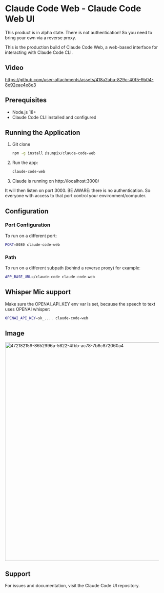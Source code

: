 # Claude Code Web - Claude Code Web UI

This product is in alpha state. There is not authentication! So you need to bring your own via a reverse proxy.

This is the production build of Claude Code Web, a web-based interface for interacting with Claude Code CLI.

## Video
https://github.com/user-attachments/assets/418a2aba-829c-40f5-9b04-8e92eae4e8e3

## Prerequisites

- Node.js 18+ 
- Claude Code CLI installed and configured

## Running the Application

1. Git clone
   ```bash
   npm -g install @sunpix/claude-code-web
   ```

2. Run the app:
   ```bash
   claude-code-web
   ```
3. Claude is running on http://localhost:3000/

It will then listen on port 3000. BE AWARE: there is no authentication. So everyone with access to that port control your environment/computer.

## Configuration

### Port Configuration

To run on a different port:
```bash
PORT=8080 claude-code-web
```

### Path
To run on a different subpath (behind a reverse proxy) for example:
```bash
APP_BASE_URL=/claude-code claude-code-web
```

## Whisper Mic support
Make sure the OPENAI_API_KEY env var is set, because the speech to text uses OPENAI whisper:
```bash
OPENAI_API_KEY=sk_.... claude-code-web
```

## Image
<img width="887" height="714" alt="472182159-8652996a-5622-4fbb-ac78-7b8c872060a4" src="https://github.com/user-attachments/assets/48cfdd4d-6a85-499f-b745-c88e34a262f4" />

## Support
For issues and documentation, visit the Claude Code UI repository.
